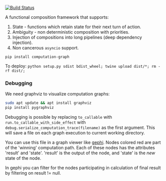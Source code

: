 [![Build Status](https://travis-ci.com/hyroai/computation-graph.svg?branch=master)](https://travis-ci.com/hyroai/computation-graph)

A functional composition framework that supports:

1. State - functions which retain state for their next turn of action.
2. Ambiguity - non deterministic composition with priorities.
3. Injection of compositions into long pipelines (deep dependency injection).
4. Non cancerous `asyncio` support.

`pip install computation-graph`

To deploy: `python setup.py sdist bdist_wheel; twine upload dist/*; rm -rf dist/;`

### Debugging

We need graphviz to visualize computation graphs:

```bash
sudo apt update && apt install graphviz
pip install pygraphviz
```

Debugging is possible by replacing `to_callable` with `run.to_callable_with_side_effect` with `debug.serialize_computation_trace(filename)` as the first argument.
This will save a file on each graph execution to current working directory.

You can use this file in a graph viewer like [gephi](https://gephi.org/).
Nodes colored red are part of the 'winning' computation path.
Each of these nodes has the attributes 'result' and 'state'.
'result' is the output of the node, and 'state' is the _new_ state of the node.

In gephi you can filter for the nodes participating in calculation of final result by filtering on result != null.
